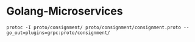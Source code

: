 # Golang-Microservices

```
protoc -I proto/consignment/ proto/consignment/consignment.proto --go_out=plugins=grpc:proto/consignment/
```
